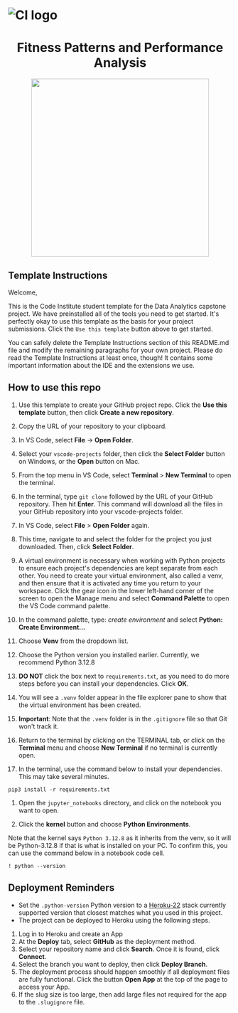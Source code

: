 # ![CI logo](https://codeinstitute.s3.amazonaws.com/fullstack/ci_logo_small.png)

# <div align="center"> Fitness Patterns and Performance Analysis </div>

<p align="center">
  <img src="gettyimages-814346208-612x612.jpeg" width="400">
</p>

## Template Instructions

Welcome,

This is the Code Institute student template for the Data Analytics capstone project. We have preinstalled all of the tools you need to get started. It's perfectly okay to use this template as the basis for your project submissions. Click the `Use this template` button above to get started.

You can safely delete the Template Instructions section of this README.md file and modify the remaining paragraphs for your own project. Please do read the Template Instructions at least once, though! It contains some important information about the IDE and the extensions we use.

## How to use this repo

1. Use this template to create your GitHub project repo. Click the **Use this template** button, then click **Create a new repository**.

1. Copy the URL of your repository to your clipboard.

1. In VS Code, select **File** -> **Open Folder**.

1. Select your `vscode-projects` folder, then click the **Select Folder** button on Windows, or the **Open** button on Mac.

1. From the top menu in VS Code, select **Terminal** > **New Terminal** to open the terminal.

1. In the terminal, type `git clone` followed by the URL of your GitHub repository. Then hit **Enter**. This command will download all the files in your GitHub repository into your vscode-projects folder.

1. In VS Code, select **File** > **Open Folder** again.

1. This time, navigate to and select the folder for the project you just downloaded. Then, click **Select Folder**.

1. A virtual environment is necessary when working with Python projects to ensure each project's dependencies are kept separate from each other. You need to create your virtual environment, also called a venv, and then ensure that it is activated any time you return to your workspace.
Click the gear icon in the lower left-hand corner of the screen to open the Manage menu and select **Command Palette** to open the VS Code command palette.

1. In the command palette, type: *create environment* and select **Python: Create Environment…**

1. Choose **Venv** from the dropdown list.

1. Choose the Python version you installed earlier. Currently, we recommend Python 3.12.8

1. **DO NOT** click the box next to `requirements.txt`, as you need to do more steps before you can install your dependencies. Click **OK**.

1. You will see a `.venv` folder appear in the file explorer pane to show that the virtual environment has been created.

1. **Important**: Note that the `.venv` folder is in the `.gitignore` file so that Git won't track it.

1. Return to the terminal by clicking on the TERMINAL tab, or click on the **Terminal** menu and choose **New Terminal** if no terminal is currently open.

1. In the terminal, use the command below to install your dependencies. This may take several minutes.

 ```console
 pip3 install -r requirements.txt
 ```

1. Open the `jupyter_notebooks` directory, and click on the notebook you want to open.

1. Click the **kernel** button and choose **Python Environments**.

Note that the kernel says `Python 3.12.8` as it inherits from the venv, so it will be Python-3.12.8 if that is what is installed on your PC. To confirm this, you can use the command below in a notebook code cell.

```console
! python --version
```

## Deployment Reminders

* Set the `.python-version` Python version to a [Heroku-22](https://devcenter.heroku.com/articles/python-support#supported-runtimes) stack currently supported version that closest matches what you used in this project.
* The project can be deployed to Heroku using the following steps.

1. Log in to Heroku and create an App
2. At the **Deploy** tab, select **GitHub** as the deployment method.
3. Select your repository name and click **Search**. Once it is found, click **Connect**.
4. Select the branch you want to deploy, then click **Deploy Branch**.
5. The deployment process should happen smoothly if all deployment files are fully functional. Click the button **Open App** at the top of the page to access your App.
6. If the slug size is too large, then add large files not required for the app to the `.slugignore` file.
